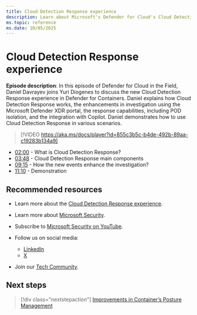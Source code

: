 ```yaml
---
title: Cloud Detection Response experience
description: Learn about Microsoft's Defender for Cloud's Cloud Detection Response experience, including investigation enhancements and response capabilities.
ms.topic: reference
ms.date: 10/05/2025
---
```


# Cloud Detection Response experience

**Episode description**: In this episode of Defender for Cloud in the Field, Daniel Davrayev joins Yuri Diogenes to discuss the new Cloud Detection Response experience in Defender for Containers. Daniel explains how Cloud Detection Response works, the enhancements in investigation using the Microsoft Defender XDR portal, the response capabilities, including POD isolation, and the integration with Copilot. Daniel demonstrates how to use Cloud Detection Response in various scenarios.
  

> [!VIDEO https://aka.ms/docs/player?id=855c3b5c-b4de-492b-89aa-c19283b134a9]

- [02:00](/shows/mdc-in-the-field/cloud-detection-response-experience#time=02m00s) - What is Cloud Detection Response?
- [03:48](/shows/mdc-in-the-field/cloud-detection-response-experience#time=03m48s) - Cloud Detection Response main components
- [09:15](/shows/mdc-in-the-field/cloud-detection-response-experience#time=09m15s) - How the new events enhance the investigation?
- [11:10](/shows/mdc-in-the-field/cloud-detection-response-experience#time=11m10s) - Demonstration

## Recommended resources

- Learn more about the [Cloud Detection Response experience](https://techcommunity.microsoft.com/blog/microsoftdefendercloudblog/new-innovations-in-container-security-with-unified-visibility-investigations-and/4298593).
- Learn more about [Microsoft Security](https://msft.it/6002T9HQY).
- Subscribe to [Microsoft Security on YouTube](https://www.youtube.com/playlist?list=PL3ZTgFEc7LysiX4PfHhdJPR7S8mGO14YS).

- Follow us on social media:

  - [LinkedIn](https://www.linkedin.com/showcase/microsoft-security/)
  - [X](https://x.com/msftsecurity)

- Join our [Tech Community](https://aka.ms/SecurityTechCommunity).

## Next steps

> [!div class="nextstepaction"]
> [Improvements in Container’s Posture Management](episode-fifty-six.md)

